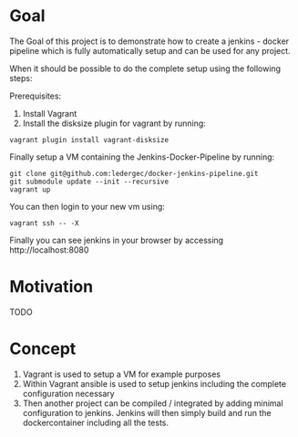 # Goal

The Goal of this project is to demonstrate how to create a jenkins - docker pipeline which is fully automatically setup and can be used for any project.

When it should be possible to do the complete setup using the following steps:

Prerequisites:

1. Install Vagrant
2. Install the disksize plugin for vagrant by running:
```shell
vagrant plugin install vagrant-disksize
```

Finally setup a VM containing the Jenkins-Docker-Pipeline by running:
```shell
git clone git@github.com:ledergec/docker-jenkins-pipeline.git
git submodule update --init --recursive
vagrant up
```

You can then login to your new vm using:
```shell
vagrant ssh -- -X
```

Finally you can see jenkins in your browser by accessing http://localhost:8080

# Motivation

TODO

# Concept

1. Vagrant is used to setup a VM for example purposes
2. Within Vagrant ansible is used to setup jenkins including the complete configuration necessary
3. Then another project can be compiled / integrated by adding minimal configuration to jenkins. Jenkins will then simply build and run the dockercontainer including all the tests.
